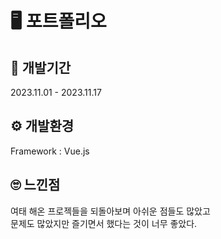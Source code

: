 # 🖥 포트폴리오

## 📆 개발기간
2023.11.01 - 2023.11.17

## ⚙ 개발환경
Framework : Vue.js

## 🙄 느낀점
여태 해온 프로젝들을 되돌아보며 아쉬운 점들도 많았고 <br>
문제도 많았지만 즐기면서 했다는 것이 너무 좋았다.

